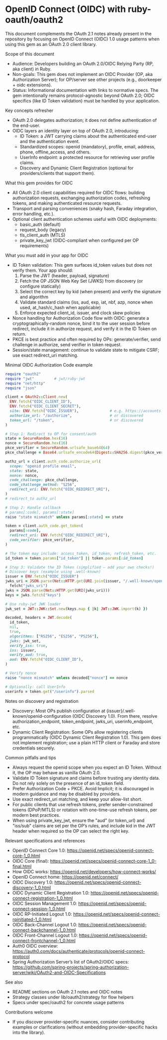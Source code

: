 # OpenID Connect (OIDC) with ruby-oauth/oauth2

This document complements the OAuth 2.1 notes already present in the repository by focusing on OpenID Connect (OIDC) 1.0 usage patterns when using this gem as an OAuth 2.0 client library.

Scope of this document
- Audience: Developers building an OAuth 2.0/OIDC Relying Party (RP, aka client) in Ruby.
- Non-goals: This gem does not implement an OIDC Provider (OP, aka Authorization Server); for OP/server see other projects (e.g., doorkeeper + oidc extensions).
- Status: Informational documentation with links to normative specs. The gem intentionally remains protocol-agnostic beyond OAuth 2.0; OIDC specifics (like ID Token validation) must be handled by your application.

Key concepts refresher
- OAuth 2.0 delegates authorization; it does not define authentication of the end-user.
- OIDC layers an identity layer on top of OAuth 2.0, introducing:
  - ID Token: a JWT carrying claims about the authenticated end-user and the authentication event.
  - Standardized scopes: openid (mandatory), profile, email, address, phone, offline_access, and others.
  - UserInfo endpoint: a protected resource for retrieving user profile claims.
  - Discovery and Dynamic Client Registration (optional for providers/clients that support them).

What this gem provides for OIDC
- All OAuth 2.0 client capabilities required for OIDC flows: building authorization requests, exchanging authorization codes, refreshing tokens, and making authenticated resource requests.
- Transport and parsing conveniences (snaky hash, Faraday integration, error handling, etc.).
- Optional client authentication schemes useful with OIDC deployments:
  - basic_auth (default)
  - request_body (legacy)
  - tls_client_auth (MTLS)
  - private_key_jwt (OIDC-compliant when configured per OP requirements)

What you must add in your app for OIDC
- ID Token validation: This gem surfaces id_token values but does not verify them. Your app should:
  1) Parse the JWT (header, payload, signature)
  2) Fetch the OP JSON Web Key Set (JWKS) from discovery (or configure statically)
  3) Select the correct key by kid (when present) and verify the signature and algorithm
  4) Validate standard claims (iss, aud, exp, iat, nbf, azp, nonce when used, at_hash/c_hash when applicable)
  5) Enforce expected client_id, issuer, and clock skew policies
- Nonce handling for Authorization Code flow with OIDC: generate a cryptographically-random nonce, bind it to the user session before redirect, include it in authorize request, and verify it in the ID Token on return.
- PKCE is best practice and often required by OPs: generate/verifier, send challenge in authorize, send verifier in token request.
- Session/state management: continue to validate state to mitigate CSRF; use exact redirect_uri matching.

Minimal OIDC Authorization Code example

```ruby
require "oauth2"
require "jwt"         # jwt/ruby-jwt
require "net/http"
require "json"

client = OAuth2::Client.new(
  ENV.fetch("OIDC_CLIENT_ID"),
  ENV.fetch("OIDC_CLIENT_SECRET"),
  site: ENV.fetch("OIDC_ISSUER"),              # e.g. https://accounts.example.com
  authorize_url: "/authorize",                 # or discovered
  token_url: "/token",                         # or discovered
)

# Step 1: Redirect to OP for consent/auth
state = SecureRandom.hex(16)
nonce = SecureRandom.hex(16)
pkce_verifier = SecureRandom.urlsafe_base64(64)
pkce_challenge = Base64.urlsafe_encode64(Digest::SHA256.digest(pkce_verifier)).delete("=")

authz_url = client.auth_code.authorize_url(
  scope: "openid profile email",
  state: state,
  nonce: nonce,
  code_challenge: pkce_challenge,
  code_challenge_method: "S256",
  redirect_uri: ENV.fetch("OIDC_REDIRECT_URI"),
)
# redirect_to authz_url

# Step 2: Handle callback
# params[:code], params[:state]
raise "state mismatch" unless params[:state] == state

token = client.auth_code.get_token(
  params[:code],
  redirect_uri: ENV.fetch("OIDC_REDIRECT_URI"),
  code_verifier: pkce_verifier,
)

# The token may include: access_token, id_token, refresh_token, etc.
id_token = token.params["id_token"] || token.params[:id_token]

# Step 3: Validate the ID Token (simplified – add your own checks!)
# Discover keys (example using .well-known)
issuer = ENV.fetch("OIDC_ISSUER")
jwks_uri = JSON.parse(Net::HTTP.get(URI.join(issuer, "/.well-known/openid-configuration"))).
  fetch("jwks_uri")
jwks = JSON.parse(Net::HTTP.get(URI(jwks_uri)))
keys = jwks.fetch("keys")

# Use ruby-jwt JWK loader
jwk_set = JWT::JWK::Set.new(keys.map { |k| JWT::JWK.import(k) })

decoded, headers = JWT.decode(
  id_token,
  nil,
  true,
  algorithms: ["RS256", "ES256", "PS256"],
  jwks: jwk_set,
  verify_iss: true,
  iss: issuer,
  verify_aud: true,
  aud: ENV.fetch("OIDC_CLIENT_ID"),
)

# Verify nonce
raise "nonce mismatch" unless decoded["nonce"] == nonce

# Optionally: call UserInfo
userinfo = token.get("/userinfo").parsed
```

Notes on discovery and registration
- Discovery: Most OPs publish configuration at {issuer}/.well-known/openid-configuration (OIDC Discovery 1.0). From there, resolve authorization_endpoint, token_endpoint, jwks_uri, userinfo_endpoint, etc.
- Dynamic Client Registration: Some OPs allow registering clients programmatically (OIDC Dynamic Client Registration 1.0). This gem does not implement registration; use a plain HTTP client or Faraday and store credentials securely.

Common pitfalls and tips
- Always request the openid scope when you expect an ID Token. Without it, the OP may behave as vanilla OAuth 2.0.
- Validate ID Token signature and claims before trusting any identity data. Do not rely solely on the presence of an id_token field.
- Prefer Authorization Code + PKCE. Avoid Implicit; it is discouraged in modern guidance and may be disabled by providers.
- Use exact redirect_uri matching, and keep your allow-list short.
- For public clients that use refresh tokens, prefer sender-constrained tokens (DPoP/MTLS) or rotation with one-time-use refresh tokens, per modern best practices.
- When using private_key_jwt, ensure the "aud" (or token_url) and "iss/sub" claims are set per the OP’s rules, and include kid in the JWT header when required so the OP can select the right key.

Relevant specifications and references
- OpenID Connect Core 1.0: https://openid.net/specs/openid-connect-core-1_0.html
- OIDC Core (final): https://openid.net/specs/openid-connect-core-1_0-final.html
- How OIDC works: https://openid.net/developers/how-connect-works/
- OpenID Connect home: https://openid.net/connect/
- OIDC Discovery 1.0: https://openid.net/specs/openid-connect-discovery-1_0.html
- OIDC Dynamic Client Registration 1.0: https://openid.net/specs/openid-connect-registration-1_0.html
- OIDC Session Management 1.0: https://openid.net/specs/openid-connect-session-1_0.html
- OIDC RP-Initiated Logout 1.0: https://openid.net/specs/openid-connect-rpinitiated-1_0.html
- OIDC Back-Channel Logout 1.0: https://openid.net/specs/openid-connect-backchannel-1_0.html
- OIDC Front-Channel Logout 1.0: https://openid.net/specs/openid-connect-frontchannel-1_0.html
- Auth0 OIDC overview: https://auth0.com/docs/authenticate/protocols/openid-connect-protocol
- Spring Authorization Server’s list of OAuth2/OIDC specs: https://github.com/spring-projects/spring-authorization-server/wiki/OAuth2-and-OIDC-Specifications

See also
- README sections on OAuth 2.1 notes and OIDC notes
- Strategy classes under lib/oauth2/strategy for flow helpers
- Specs under spec/oauth2 for concrete usage patterns

Contributions welcome
- If you discover provider-specific nuances, consider contributing examples or clarifications (without embedding provider-specific hacks into the library).
